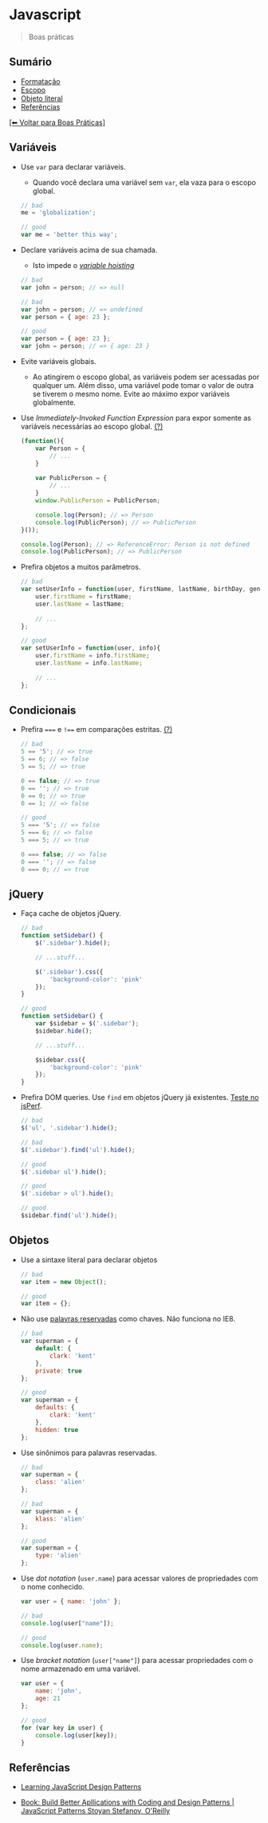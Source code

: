 # Javascript
> Boas práticas


## Sumário

- [Formatação](#formata%C3%A7%C3%A3o)
- [Escopo](#escopo)
- [Objeto literal](#objeto-literal)
- [Referências](#refer%C3%AAncias)

[[⬅︎ Voltar para Boas Práticas]](https://github.com/mktvirtual/guides/tree/master/boas-praticas)

## Variáveis

- Use `var` para declarar variáveis.
    - Quando você declara uma variável sem `var`, ela vaza para o escopo global.
    ```javascript
    // bad
    me = 'globalization';

    // good
    var me = 'better this way';
    ```

- Declare variáveis acima de sua chamada.
    - Isto impede o [*variable hoisting*](http://code.tutsplus.com/tutorials/javascript-hoisting-explained--net-15092)
    ```javascript
    // bad
    var john = person; // => null

    // bad
    var john = person; // => undefined
    var person = { age: 23 };

    // good
    var person = { age: 23 };
    var john = person; // => { age: 23 }
    ```

- Evite variáveis globais.
    - Ao atingirem o escopo global, as variáveis podem ser acessadas por qualquer um. Além disso, uma variável pode tomar o valor de outra se tiverem o mesmo nome. Evite ao máximo expor variáveis globalmente.

- Use *Immediately-Invoked Function Expression* para expor somente as variáveis necessárias ao escopo global. [(?)](http://gregfranko.com/blog/i-love-my-iife/)
    ```javascript
    (function(){
        var Person = {
            // ...
        }
        
        var PublicPerson = {
            // ...
        }
        window.PublicPerson = PublicPerson;

        console.log(Person); // => Person
        console.log(PublicPerson); // => PublicPerson
    }());

    console.log(Person); // => ReferenceError: Person is not defined
    console.log(PublicPerson); // => PublicPerson
    ```

- Prefira objetos a muitos parâmetros.
    ```javascript
    // bad
    var setUserInfo = function(user, firstName, lastName, birthDay, gender) {
        user.firstName = firstName;
        user.lastName = lastName;
        
        // ...
    };

    // good
    var setUserInfo = function(user, info){
        user.firstName = info.firstName;
        user.lastName = info.lastName;
        
        // ...
    };
    ```

## Condicionais

- Prefira `===` e `!==` em comparações estritas. [(?)](http://stackoverflow.com/questions/359494/does-it-matter-which-equals-operator-vs-i-use-in-javascript-comparisons)
    ```javascript
    // bad
    5 == '5'; // => true
    5 == 6; // => false
    5 == 5; // => true

    0 == false; // => true
    0 == ''; // => true
    0 == 0; // => true
    0 == 1; // => false

    // good
    5 === '5'; // => false
    5 === 6; // => false
    5 === 5; // => true

    0 === false; // => false
    0 === ''; // => false
    0 === 0; // => true
    ```

## jQuery

- Faça cache de objetos jQuery.
    ```javascript
    // bad
    function setSidebar() {
        $('.sidebar').hide();

        // ...stuff...

        $('.sidebar').css({
            'background-color': 'pink'
        });
    }

    // good
    function setSidebar() {
        var $sidebar = $('.sidebar');
        $sidebar.hide();

        // ...stuff...

        $sidebar.css({
            'background-color': 'pink'
        });
    }
    ```

- Prefira DOM queries. Use `find` em objetos jQuery já existentes. [Teste no jsPerf](http://jsperf.com/jquery-find-vs-context-sel/16).
    ```javascript
    // bad
    $('ul', '.sidebar').hide();

    // bad
    $('.sidebar').find('ul').hide();

    // good
    $('.sidebar ul').hide();

    // good
    $('.sidebar > ul').hide();

    // good
    $sidebar.find('ul').hide();
    ```

## Objetos

- Use a sintaxe literal para declarar objetos
    ```javascript
    // bad
    var item = new Object();

    // good
    var item = {};
    ```

- Não use [palavras reservadas](http://es5.github.io/#x7.6.1) como chaves. Não funciona no IE8.
    ```javascript
    // bad
    var superman = {
        default: {
            clark: 'kent'
        },
        private: true
    };

    // good
    var superman = {
        defaults: {
            clark: 'kent'
        },
        hidden: true
    };
    ```

- Use sinônimos para palavras reservadas.
    ```javascript
    // bad
    var superman = {
        class: 'alien'
    };

    // bad
    var superman = {
        klass: 'alien'
    };

    // good
    var superman = {
        type: 'alien'
    };
    ```

- Use *dot notation* (`user.name`) para acessar valores de propriedades com o nome conhecido.
    ```javascript
    var user = { name: 'john' };

    // bad
    console.log(user["name"]);

    // good
    console.log(user.name);
    ```

- Use *bracket notation* (`user["name"]`) para acessar propriedades com o nome armazenado em uma variável.
    ```javascript
    var user = {
        name: 'john',
        age: 21
    };

    // good
    for (var key in user) {
        console.log(user[key]);
    }
    ```

## Referências

- [Learning JavaScript Design Patterns](http://addyosmani.com/resources/essentialjsdesignpatterns/book/)

- [Book: Build Better Apllications with Coding and Design Patterns | JavaScript Patterns Stoyan Stefanov, O'Reilly](http://shop.oreilly.com/product/9780596806767.do)
